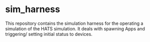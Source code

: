# sim_harness
This repository contains the simulation harness for the operating a simulation of the HATS simulation. It deals with spawning Apps and triggering/ setting initial status to devices.

